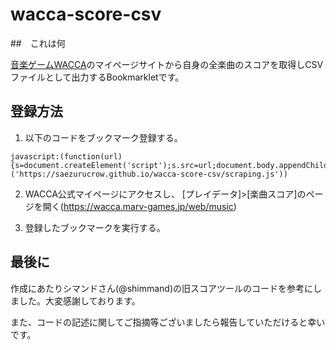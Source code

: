 # wacca-score-csv

##　これは何

[音楽ゲームWACCA](https://wacca.marv.jp/)のマイページサイトから自身の全楽曲のスコアを取得しCSVファイルとして出力するBookmarkletです。

## 登録方法

1. 以下のコードをブックマーク登録する。


```
javascript:(function(url){s=document.createElement('script');s.src=url;document.body.appendChild(s);})('https://saezurucrow.github.io/wacca-score-csv/scraping.js'))
```

2. WACCA公式マイページにアクセスし、 [プレイデータ]>[楽曲スコア]のページを開く(https://wacca.marv-games.jp/web/music)

2. 登録したブックマークを実行する。

## 最後に

作成にあたりシマンドさん(@shimmand)の旧スコアツールのコードを参考にしました。大変感謝しております。

また、コードの記述に関してご指摘等ございましたら報告していただけると幸いです。
